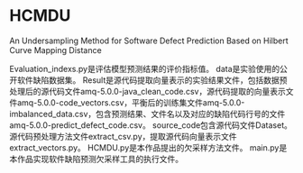 # HCMDU
An Undersampling Method for Software Defect Prediction Based on Hilbert Curve Mapping Distance

Evaluation_indexs.py是评估模型预测结果的评价指标值。
data是实验使用的公开软件缺陷数据集。
Result是源代码提取向量表示的实验结果文件，包括数据预处理后的源代码文件amq-5.0.0-java_clean_code.csv，源代码提取的向量表示文件amq-5.0.0-code_vectors.csv，平衡后的训练集文件amq-5.0.0-imbalanced_data.csv，包含预测结果、文件名以及对应的缺陷代码行号的文件amq-5.0.0-predict_defect_code.csv。
source_code包含源代码文件Dataset。
源代码预处理方法文件extract_csv.py，提取源代码向量表示文件extract_vectors.py。
HCMDU.py是本作品提出的欠采样方法文件。
main.py是本作品实现软件缺陷预测欠采样工具的执行文件。
